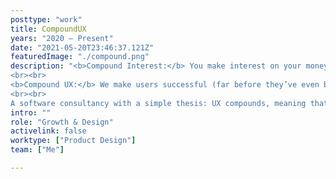 ```yaml
---
posttype: "work"
title: CompoundUX
years: "2020 – Present"
date: "2021-05-20T23:46:37.121Z"  
featuredImage: "./compound.png"
description: "<b>Compound Interest:</b> You make interest on your money, then you make even more interest on the combination of your money and previous interest. Repeat ad infinitum. Einstein called it the most powerful force in the universe.
<br><br>
<b>Compound UX:</b> We make users successful (far before they’ve even bought our product), then we make them even more successful based on the snowballing nature of previous successes.
<br><br>
A software consultancy with a simple thesis: UX compounds, meaning that successful user experiences (and conversions) come not from additive improvements, but from <b>multiplicative</b> and <b>exponential</b> ones."
intro: ""
role: "Growth & Design"
activelink: false
worktype: ["Product Design"]
team: ["Me"]

---
```



